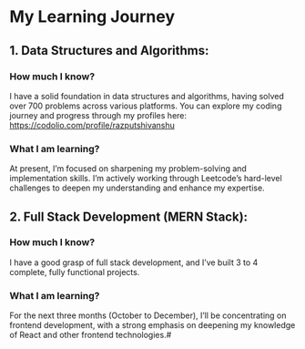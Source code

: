 # My Learning Journey

## 1. Data Structures and Algorithms:
### How much I know?
I have a solid foundation in data structures and algorithms, having solved over 700 problems across various platforms. You can explore my coding journey and progress through my profiles here:
https://codolio.com/profile/razputshivanshu

### What I am learning?
At present, I’m focused on sharpening my problem-solving and implementation skills. I’m actively working through Leetcode’s hard-level challenges to deepen my understanding and enhance my expertise.

## 2. Full Stack Development (MERN Stack):
### How much I know?
I have a good grasp of full stack development, and I’ve built 3 to 4 complete, fully functional projects.

### What I am learning?
For the next three months (October to December), I’ll be concentrating on frontend development, with a strong emphasis on deepening my knowledge of React and other frontend technologies.#
